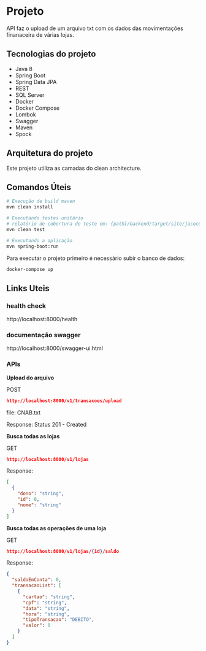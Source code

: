 # Projeto
API faz o upload de um arquivo txt com os dados das movimentações finanaceira de várias lojas.

## Tecnologias do projeto
- Java 8
- Spring Boot
- Spring Data JPA
- REST
- SQL Server
- Docker
- Docker Compose
- Lombok
- Swagger
- Maven
- Spock

## Arquitetura do projeto
Este projeto utiliza as camadas do clean architecture.

## Comandos Úteis
```sh
# Execução de build maven
mvn clean install

# Executando testes unitário 
# relatório de cobertura de teste em: {path}/backend/target/site/jacoco/index.html
mvn clean test

# Executando a aplicação
mvn spring-boot:run
```

Para executar o projeto primeiro é necessário subir o banco de dados:
```sh
docker-compose up
```

## Links Uteis

### health check
http://localhost:8000/health

### documentação swagger
http://localhost:8000/swagger-ui.html

### APIs


**Upload do arquivo**

POST
```json
http://localhost:8000/v1/transacoes/upload
```
file: CNAB.txt

Response: Status 201 - Created

**Busca todas as lojas**

GET
```json
http://localhost:8000/v1/lojas
```
Response:
```json
[
  {
    "dono": "string",
    "id": 0,
    "nome": "string"
  }
] 
```

**Busca todas as operações de uma loja**

GET
```json
http://localhost:8000/v1/lojas/{id}/saldo
```
Response:
```json
{
  "saldoEmConta": 0,
  "transacaoList": [
    {
      "cartao": "string",
      "cpf": "string",
      "data": "string",
      "hora": "string",
      "tipoTransacao": "DEBITO",
      "valor": 0
    }
  ]
}
```
